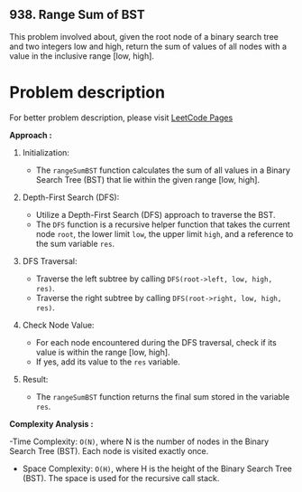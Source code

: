 ## 938. Range Sum of BST

This problem involved about, given the root node of a binary search tree and two integers low and high, return the sum of values of all nodes with a value in the inclusive range [low, high].

# Problem description

For better problem description, please visit [LeetCode Pages](https://leetcode.com/problems/range-sum-of-bst/description/)

**Approach :**<br/>

1. Initialization:

    - The `rangeSumBST` function calculates the sum of all values in a Binary Search Tree (BST) that lie within the given range [low, high].

2. Depth-First Search (DFS):

    - Utilize a Depth-First Search (DFS) approach to traverse the BST.
    - The `DFS` function is a recursive helper function that takes the current node `root`, the lower limit `low`, the upper limit `high`, and a reference to the sum variable `res`.

3. DFS Traversal:

    - Traverse the left subtree by calling `DFS(root->left, low, high, res)`.
    - Traverse the right subtree by calling `DFS(root->right, low, high, res)`.

4. Check Node Value:

    - For each node encountered during the DFS traversal, check if its value is within the range [low, high].
    - If yes, add its value to the `res` variable.

5. Result:
    - The `rangeSumBST` function returns the final sum stored in the variable `res`.

**Complexity Analysis :**<br/>

-Time Complexity: `O(N)`, where N is the number of nodes in the Binary Search Tree (BST). Each node is visited exactly once.

-   Space Complexity: `O(H)`, where H is the height of the Binary Search Tree (BST). The space is used for the recursive call stack.
